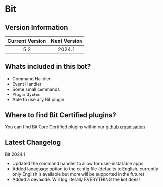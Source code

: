 # Bit
## Version Information
| Current Version | Next Version |
| :---: | :---: |
| 5.2 | 2024.1 |

## Whats included in this bot?
- Command Handler
- Event Handler
- Some small commands
- Plugin System
 - Able to use any Bit plugin

## Where to find Bit Certified plugins?
You can find Bit Core Certified plugins within our [github organisation](https://github.com/Bit-Plugins)

## Latest Changelog
Bit 2024.1
- Updated the command handler to allow for user-installable apps
- Added lanaguage option to the config file (defaults to English, currently only English is available but more will be supported in the future)
- Added a devmode. Will log literally EVERYTHING the bot does!